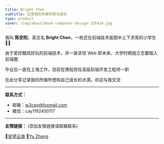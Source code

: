 ```yaml
---
title: Bright Chen
subtitle: 记录我的所做所想与成长
type: product
cover: /img/about/book-computer-design-326424.jpg
---
```


我叫 **陈安阳**，英文名 **Bright Chen**，一枚还在前端技术版图中上下求索的小学生‍ 👨‍💻


由于爱好酷炫好玩的前端技术，并一直坚信 Web 即未来，大学时期就立志要踏入前端圈

毕业后一直在上海工作，目前在携程担任高级前端开发工程师一职

在此分享记录我的所做所想和自己成长的点滴，欢迎与我交流

-------

**联系方式：**
- 邮箱：w3cay@foxmail.com
- 微信：cay1192450117

-------

**友情链接：** (添加友情链接请邮箱联系)

🔗[安望云海](http://w3cay.com/) 🔗[Yu Zhang](http://zy2071.com/#/) 